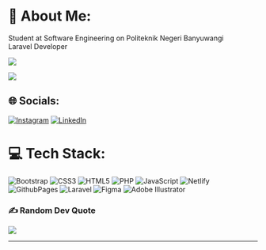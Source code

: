 # 💫 About Me:
Student at Software Engineering on Politeknik Negeri Banyuwangi<br>Laravel Developer

[![](https://visitcount.itsvg.in/api?id=novanrohman&label=Profile%20Views&color=6&icon=0&pretty=true)](https://visitcount.itsvg.in)</br>

<!-- ![](https://github-readme-stats.vercel.app/api?username=novanrohman&theme=radical&hide_border=false&include_all_commits=true&count_private=true)</br>-->
![](https://github-readme-stats.vercel.app/api/top-langs/?username=novanrohman&theme=radical&hide_border=false&include_all_commits=true&count_private=true&layout=compact)</br>
<!-- ![](https://github-readme-streak-stats.herokuapp.com/?user=novanrohman&theme=radical&hide_border=false) -->


## 🌐 Socials:
[![Instagram](https://img.shields.io/badge/Instagram-%23E4405F.svg?logo=Instagram&logoColor=white)](https://instagram.com/@novan_rohman) [![LinkedIn](https://img.shields.io/badge/LinkedIn-%230077B5.svg?logo=linkedin&logoColor=white)](https://linkedin.com/in/novan-rohman) 

# 💻 Tech Stack:
![Bootstrap](https://img.shields.io/badge/bootstrap-%238511FA.svg?style=for-the-badge&logo=bootstrap&logoColor=white)
![CSS3](https://img.shields.io/badge/css3-%231572B6.svg?style=for-the-badge&logo=css3&logoColor=white) ![HTML5](https://img.shields.io/badge/html5-%23E34F26.svg?style=for-the-badge&logo=html5&logoColor=white) ![PHP](https://img.shields.io/badge/php-%23777BB4.svg?style=for-the-badge&logo=php&logoColor=white) ![JavaScript](https://img.shields.io/badge/javascript-%23323330.svg?style=for-the-badge&logo=javascript&logoColor=%23F7DF1E) ![Netlify](https://img.shields.io/badge/netlify-%23000000.svg?style=for-the-badge&logo=netlify&logoColor=#00C7B7) ![GithubPages](https://img.shields.io/badge/github%20pages-121013?style=for-the-badge&logo=github&logoColor=white) ![Laravel](https://img.shields.io/badge/laravel-%23FF2D20.svg?style=for-the-badge&logo=laravel&logoColor=white) ![Figma](https://img.shields.io/badge/figma-%23F24E1E.svg?style=for-the-badge&logo=figma&logoColor=white) ![Adobe Illustrator](https://img.shields.io/badge/adobe%20illustrator-%23FF9A00.svg?style=for-the-badge&logo=adobe%20illustrator&logoColor=white)



### ✍️ Random Dev Quote
![](https://quotes-github-readme.vercel.app/api?type=horizontal&theme=radical)

<!-- ### 🔝 Top Contributed Repo
![](https://github-contributor-stats.vercel.app/api?username=novanrohman&limit=5&theme=tokyonight&combine_all_yearly_contributions=true) -->

<!-- ### 😂 Random Dev Meme -->
<!--- <img src='https://randommeme-five.vercel.app/' style="height: 400px;"/> -->

---


<!-- Proudly created with GPRM ( https://gprm.itsvg.in ) -->

